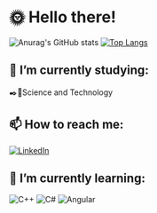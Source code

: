 # :sun_with_face: Hello there!  
![Anurag's GitHub stats](https://github-readme-stats.vercel.app/api?username=GFelixH&count_private=true&show_icons=true&theme=blue-green)
[![Top Langs](https://github-readme-stats.vercel.app/api/top-langs/?username=anuraghazra&layout=compact&theme=blue-green)](https://github.com/anuraghazra/github-readme-stats)

## :shrimp: I’m currently studying:   
:black_nib::dna:Science and Technology  
   
## 📫 How to reach me: 
  [![LinkedIn](https://img.shields.io/badge/LinkedIn-0077B5?style=for-the-badge&logo=linkedin&logoColor=white)](https://www.linkedin.com/in/gabriel-f-622194245/)
 
## :dolphin: I’m currently learning:  
![C++](https://img.shields.io/badge/C%2B%2B-00599C?style=for-the-badge&logo=c%2B%2B&logoColor=white)     ![C#](https://img.shields.io/badge/C%23-239120?style=for-the-badge&logo=c-sharp&logoColor=white)   ![Angular](https://img.shields.io/badge/Angular-DD0031?style=for-the-badge&logo=angular&logoColor=white)
